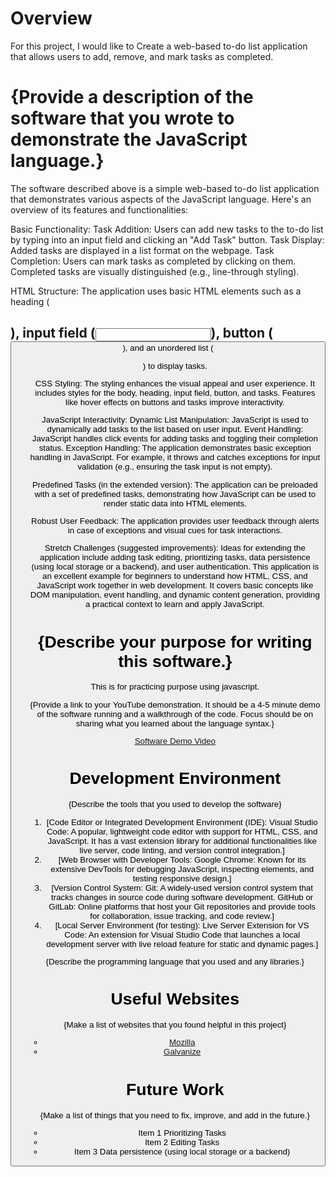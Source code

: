 # Overview

For this project, I would like to Create a web-based to-do list application that allows users to add, remove, and mark tasks as completed.

# {Provide a description of the software that you wrote to demonstrate the JavaScript language.}

The software described above is a simple web-based to-do list application that demonstrates various aspects of the JavaScript language. Here's an overview of its features and functionalities:

Basic Functionality:
Task Addition: Users can add new tasks to the to-do list by typing into an input field and clicking an "Add Task" button.
Task Display: Added tasks are displayed in a list format on the webpage.
Task Completion: Users can mark tasks as completed by clicking on them. Completed tasks are visually distinguished (e.g., line-through styling).

HTML Structure:
The application uses basic HTML elements such as a heading (<h2>), input field (<input>), button (<button>), and an unordered list (<ul>) to display tasks.

CSS Styling:
The styling enhances the visual appeal and user experience. It includes styles for the body, heading, input field, button, and tasks. Features like hover effects on buttons and tasks improve interactivity.

JavaScript Interactivity:
Dynamic List Manipulation: JavaScript is used to dynamically add tasks to the list based on user input.
Event Handling: JavaScript handles click events for adding tasks and toggling their completion status.
Exception Handling: The application demonstrates basic exception handling in JavaScript. For example, it throws and catches exceptions for input validation (e.g., ensuring the task input is not empty).

Predefined Tasks (in the extended version):
The application can be preloaded with a set of predefined tasks, demonstrating how JavaScript can be used to render static data into HTML elements.

Robust User Feedback:
The application provides user feedback through alerts in case of exceptions and visual cues for task interactions.

Stretch Challenges (suggested improvements):
Ideas for extending the application include adding task editing, prioritizing tasks, data persistence (using local storage or a backend), and user authentication.
This application is an excellent example for beginners to understand how HTML, CSS, and JavaScript work together in web development. It covers basic concepts like DOM manipulation, event handling, and dynamic content generation, providing a practical context to learn and apply JavaScript.

# {Describe your purpose for writing this software.}

This is for practicing purpose using javascript.

{Provide a link to your YouTube demonstration. It should be a 4-5 minute demo of the software running and a walkthrough of the code. Focus should be on sharing what you learned about the language syntax.}

[Software Demo Video](https://youtu.be/f3Rj5vnbUh4)

# Development Environment

{Describe the tools that you used to develop the software}

1. [Code Editor or Integrated Development Environment (IDE):
Visual Studio Code: A popular, lightweight code editor with support for HTML, CSS, and JavaScript. It has a vast extension library for additional functionalities like live server, code linting, and version control integration.]
2. [Web Browser with Developer Tools:
Google Chrome: Known for its extensive DevTools for debugging JavaScript, inspecting elements, and testing responsive design.]
3. [Version Control System:
Git: A widely-used version control system that tracks changes in source code during software development.
GitHub or GitLab: Online platforms that host your Git repositories and provide tools for collaboration, issue tracking, and code review.]
4. [Local Server Environment (for testing):
Live Server Extension for VS Code: An extension for Visual Studio Code that launches a local development server with live reload feature for static and dynamic pages.]

{Describe the programming language that you used and any libraries.}

# Useful Websites

{Make a list of websites that you found helpful in this project}

- [Mozilla](https://developer.mozilla.org/en-US/docs/Learn/JavaScript/First_steps/What_is_JavaScript)
- [Galvanize](https://www.galvanize.com/blog/what-is-javascript-used-for/)

# Future Work

{Make a list of things that you need to fix, improve, and add in the future.}

- Item 1
Prioritizing Tasks
- Item 2
Editing Tasks
- Item 3
Data persistence (using local storage or a backend)
